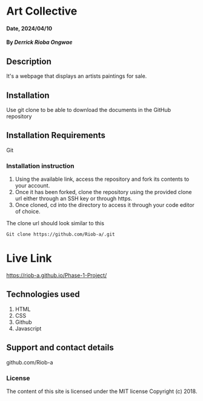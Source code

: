 # Art Collective

#### Date, 2024/04/10

#### By *Derrick Rioba Ongwae*

## Description
It's a webpage that displays an artists paintings for sale.

## Installation
Use git clone to be able to download the documents in the GitHub repository

## Installation Requirements
Git

### Installation instruction
1. Using the available link, access the repository and fork its contents to your account.
2. Once it has been forked, clone the repository using the provided clone url either through an SSH key or through https.
3. Once cloned, cd into the directory to access it through your code editor of choice.

The clone url should look similar to this
```
Git clone https://github.com/Riob-a/.git

```

# Live Link
 https://riob-a.github.io/Phase-1-Project/

## Technologies used
1. HTML
2. CSS
3. Github
4. Javascript

## Support and contact details
github.com/Riob-a

### License
The content of this site is licensed under the MIT license
Copyright (c) 2018.



















